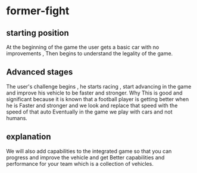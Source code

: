 # former-fight

## starting position
At the beginning of the game the user gets a basic car with no improvements , Then begins to understand the legality of the game.

## Advanced stages 
The user's challenge begins , he starts racing , start advancing in the game and improve his vehicle to be faster and stronger.
Why This is good and significant
because it is known that a football player is getting better when he is
Faster and stronger and we look and replace that speed with the speed of that auto
Eventually in the game we play with cars and not humans.

## explanation
We will also add capabilities to the integrated game so that you can progress and improve the vehicle and get
Better capabilities and performance for your team which is a collection of vehicles.
